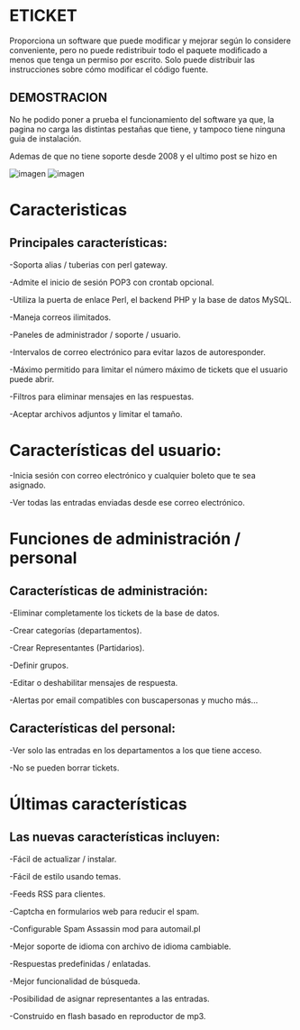 # ETICKET

Proporciona un software que puede modificar y mejorar según lo considere conveniente, pero no puede redistribuir todo el paquete modificado a menos que tenga un permiso por escrito. Solo puede distribuir las instrucciones sobre cómo modificar el código fuente.

## DEMOSTRACION

No he podido poner a prueba el funcionamiento del software ya que, la pagina no carga las distintas pestañas que tiene, y tampoco tiene ninguna guia de instalación.

Ademas de que no tiene soporte desde 2008 y el ultimo post se hizo en 

![imagen](images/i1.jpg)
![imagen](images/i2.jpg)


# Caracteristicas


## Principales características:

-Soporta alias / tuberias con perl gateway.

-Admite el inicio de sesión POP3 con crontab opcional.

-Utiliza la puerta de enlace Perl, el backend PHP y la base de datos MySQL.

-Maneja correos ilimitados.

-Paneles de administrador / soporte / usuario.

-Intervalos de correo electrónico para evitar lazos de autoresponder.

-Máximo permitido para limitar el número máximo de tickets que el usuario puede abrir.

-Filtros para eliminar mensajes en las respuestas.

-Aceptar archivos adjuntos y limitar el tamaño.


# Características del usuario:

-Inicia sesión con correo electrónico y cualquier boleto que te sea asignado.

-Ver todas las entradas enviadas desde ese correo electrónico.

# Funciones de administración / personal

## Características de administración:

-Eliminar completamente los tickets de la base de datos.

-Crear categorías (departamentos).

-Crear Representantes (Partidarios).

-Definir grupos.

-Editar o deshabilitar mensajes de respuesta.

-Alertas por email compatibles con buscapersonas y mucho más…

## Características del personal:

-Ver solo las entradas en los departamentos a los que tiene acceso.

-No se pueden borrar tickets.

# Últimas características

## Las nuevas características incluyen:

-Fácil de actualizar / instalar.

-Fácil de estilo usando temas.

-Feeds RSS para clientes.

-Captcha en formularios web para reducir el spam.

-Configurable Spam Assassin mod para automail.pl

-Mejor soporte de idioma con archivo de idioma cambiable.

-Respuestas predefinidas / enlatadas.

-Mejor funcionalidad de búsqueda.

-Posibilidad de asignar representantes a las entradas.

-Construido en flash basado en reproductor de mp3.




